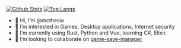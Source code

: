 [![Github Stats](https://github-readme-stats.vercel.app/api?bg_color=0000&title_color=4C71F1&text_color=8A919F&line_height=24&border_color=8884&username=mcthesw&hide=contribs&show_icons=true&count_private=true)](https://github.com/anuraghazra/github-readme-stats)
[![Top Langs](https://github-readme-stats.vercel.app/api/top-langs/?bg_color=0000&title_color=4C71F1&text_color=8A919F&card_width=240&border_color=8884&username=mcthesw&layout=compact&exclude_repo=mcthesw.github.io)](https://github.com/anuraghazra/github-readme-stats)

- 👋 Hi, I’m @mcthesw
- 👀 I’m interested in Games, Desktop applications, Internet security
- 🌱 I’m currently using Rust, Python and Vue, learning C#, Elixir.
- 💞️ I’m looking to collaborate on [game-save-manager](https://github.com/mcthesw/game-save-manager)
